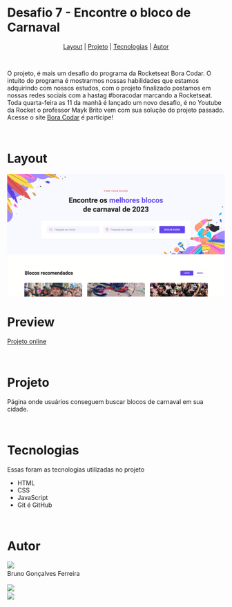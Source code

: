 # Desafio 7 - Encontre o bloco de Carnaval

<p align="center">
  <a href="#layout">Layout</a> |
  <a href="#projeto">Projeto</a> |
  <a href="#tecnologias">Tecnologias</a> |
  <a href="#autor">Autor</a>
</p>

<br>

O projeto, é mais um desafio do programa da Rocketseat Bora Codar. O intuito do programa é mostrarmos nossas habilidades que estamos adquirindo com nossos estudos, com o projeto finalizado postamos em nossas redes sociais com a hastag #boracodar marcando a Rocketseat. Toda quarta-feira as 11 da manhã é lançado um novo desafio, é no Youtube da Rocket o professor Mayk Brito vem com sua solução do projeto passado. Acesse o site <a href="https://www.boracodar.dev">Bora Codar</a> é participe!

<br>

# Layout

<img src=".github/preview.svg" />

<br>

# Preview

<a href="">Projeto online</a>

<br>

# Projeto

Página onde usuários conseguem buscar blocos de carnaval em sua cidade.

<br>

# Tecnologias

Essas foram as tecnologias utilizadas no projeto

- HTML
- CSS
- JavaScript
- Git é GitHub

<br>

# Autor

<img width="90px" src="https://github.com/brunogoncalvesferreira.png">
<br>
Bruno Gonçalves Ferreira
<br>
<br>
<a href="mailto:brunogoncalvesferreira@outlook.com" target="_blank">
  <img src="https://img.shields.io/badge/Microsoft_Outlook-0078D4?style=for-the-badge&logo=microsoft-outlook&logoColor=white" />
</a>
<br>
<a href="https://www.linkedin.com/in/bruno-goncalves-ferreira" target="_blank">
  <img src="https://img.shields.io/badge/-linkedin-0A66C2?style=for-the-badge&logo=linkedin" />
</a>
